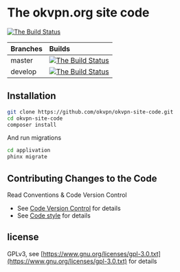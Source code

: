 # The okvpn.org site code

[![The Build Status](https://travis-ci.org/okvpn/okvpn-site-code.svg?branch=master)](https://travis-ci.org/okvpn/okvpn-site-code)

| Branches      | Builds                                                                                                                                            |
| ------------- |:------------------------------------------------------------------------------------------------------------------------------------------------- |
| master        | [![The Build Status](https://fr1.jurk.xyz/Jurasikt/okvpn.org/badges/master/build.svg)](https://fr1.jurk.xyz/Jurasikt/okvpn.org/commits/master)    |
| develop       | [![The Build Status](https://fr1.jurk.xyz/Jurasikt/okvpn.org/badges/develop/build.svg)](https://fr1.jurk.xyz/Jurasikt/okvpn.org/commits/develop)  |


## Installation


```bash
git clone https://github.com/okvpn/okvpn-site-code.git
cd okvpn-site-code
composer install
```

And run migrations
```bash
cd applivation
phinx migrate
```

## Contributing Changes to the Code

Read Conventions & Code Version Control

* See [Code Version Control](doc/cvs.md) for details
* See [Code style](doc/code_style.md) for details

## license

GPLv3, see [https://www.gnu.org/licenses/gpl-3.0.txt](https://www.gnu.org/licenses/gpl-3.0.txt) for details